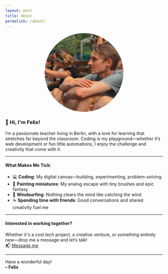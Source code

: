 ```yaml
---
layout: post
title: About
permalink: /about/
---
```



<img class="profile-pic" align="center" width="50%" alt="Felix" src="/uploads/imgs/me.webp" />

### 👋 Hi, I'm Felix!

I’m a passionate teacher living in Berlin, with a love for learning that stretches far beyond the classroom. Coding is my playground—whether it’s web development or fun little automations, I enjoy the challenge and creativity that come with it.

---

#### What Makes Me Tick:
- 💻 **Coding**: My digital canvas—building, experimenting, problem-solving
- 🎨 **Painting miniatures**: My analog escape with tiny brushes and epic fantasy
- 🌊 **Windsurfing**: Nothing clears the mind like catching the wind
- ☕ **Spending time with friends**: Good conversations and shared creativity fuel me

---

#### Interested in working together?

Whether it's a cool tech project, a creative venture, or something entirely new—drop me a message and let’s talk!  
📬 [Message me](mailto:theredrabbit@mail.de?subject=Message%20from%20homepage%20visitor&body=Hey%20Felix!%20My%20name%20is...)

---

Have a wonderful day!  
**– Felix**

<style>
.profile-pic {
  object-fit: cover;
  border-radius: 50%;
  display: block;
  margin: 0 auto; /* centers the image */
}
</style>